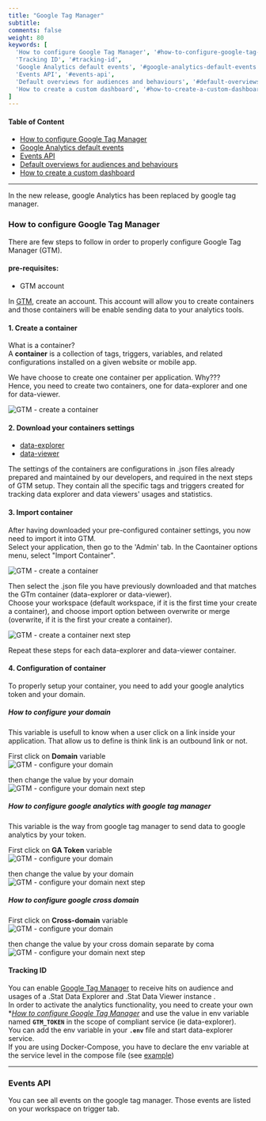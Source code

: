 ```yaml
---
title: "Google Tag Manager"
subtitle: 
comments: false
weight: 80
keywords: [
  'How to configure Google Tag Manager', '#how-to-configure-google-tag-manager',
  'Tracking ID', '#tracking-id',
  'Google Analytics default events', '#google-analytics-default-events',
  'Events API', '#events-api',
  'Default overviews for audiences and behaviours', '#default-overviews-for-audiences-and-behaviours',
  'How to create a custom dashboard', '#how-to-create-a-custom-dashboard',
]
---
```


#### Table of Content
- [How to configure Google Tag Manager](#how-to-configure-google-tag-manager)
- [Google Analytics default events](#google-analytics-default-events)
- [Events API](#events-api)
- [Default overviews for audiences and behaviours](#default-overviews-for-audiences-and-behaviours)
- [How to create a custom dashboard](#how-to-create-a-custom-dashboard)

---

In the new release, google Analytics has been replaced by google tag manager. 

### How to configure Google Tag Manager

There are few steps to follow in order to properly configure Google Tag Manager (GTM).

#### pre-requisites:
  - GTM account

In [GTM](https://tagmanager.google.com), create an account. This account will allow you to create containers and those containers will be enable sending data to your analytics tools.

#### 1. Create a container
What is a container?   
A **container** is a collection of tags, triggers, variables, and related configurations installed on a given website or mobile app.

We have choose to create one container per application. Why???  
Hence, you need to create two containers, one for data-explorer and one for data-viewer.

![GTM - create a container](/dotstatsuite-documentation/images/gtm-create-container.png)  

#### 2. Download your containers settings
  - <a href="/dotstatsuite-documentation/assets/GTM-template/data-explorer.json" download>data-explorer</a>
  - <a href="/dotstatsuite-documentation/assets/GTM-template/data-viewer.json" download>data-viewer</a>

The settings of the containers are configurations in .json files already prepared and maintained by our developers, and required in the next steps of GTM setup. They contain all the specific tags and triggers created for tracking data explorer and data viewers' usages and statistics.

#### 3. Import container
After having downloaded your pre-configured container settings, you now need to import it into GTM.  
Select your application, then go to the 'Admin' tab. In the Caontainer options menu, select "Import Container".

![GTM - create a container](/dotstatsuite-documentation/images/gtm-import-container.png)   

Then select the .json file you have previously downloaded and that matches the GTm container (data-explorer or data-viewer).  
Choose your workspace (default workspace, if it is the first time your create a container), and choose import option between overwrite or merge (overwrite, if it is the first your create a container).

![GTM - create a container next step](/dotstatsuite-documentation/images/gtm-import-container-next-1.png)  

Repeat these steps for each data-explorer and data-viewer container.

#### 4. Configuration of container

To properly setup your container, you need to add your google analytics token and your domain.  

##### How to configure your domain

This variable is usefull to know when a user click on a link inside your application. That allow us to define is think link is an outbound link or not.  

First click on **Domain** variable  
![GTM - configure your domain](/dotstatsuite-documentation/images/gtm-ga-domain.png)  

then change the value by your domain  
![GTM - configure your domain next step](/dotstatsuite-documentation/images/gtm-ga-domain-next-step0.png)  

##### How to configure google analytics with google tag manager

This variable is the way from google tag manager to send data to google analytics by your token.   

First click on **GA Token** variable  
![GTM - configure your domain](/dotstatsuite-documentation/images/gtm-ga-token.png)  

then change the value by your domain  
![GTM - configure your domain next step](/dotstatsuite-documentation/images/gtm-ga-token-next-step0.png)  

##### How to configure google cross domain

First click on **Cross-domain** variable  
![GTM - configure your domain](/dotstatsuite-documentation/images/gtm-ga-cross-domain.png)  

then change the value by your cross domain separate by coma  
![GTM - configure your domain next step](/dotstatsuite-documentation/images/gtm-ga-cross-domain-next-step0.png)  

#### Tracking ID
You can enable [Google Tag Manager](https://tagmanager.google.com) to receive hits on audience and usages of a .Stat Data Explorer and .Stat Data Viewer instance  .  
In order to activate the analytics functionality, you need to create your own **[How to configure Google Tag Manager](#how-to-configure-google-tag-manager)* and use the value in env variable named **`GTM_TOKEN`** in the scope of compliant service (ie data-explorer).  
You can add the env variable in your **`.env`** file and start data-explorer service.  
If you are using Docker-Compose, you have to declare the env variable at the service level in the compose file (see [example](https://gitlab.com/sis-cc/.stat-suite/dotstatsuite-docker-compose/-/blob/master/demo/.env))

---

### Events API

You can see all events on the google tag manager. Those events are listed on your workspace on trigger tab.
